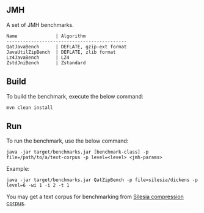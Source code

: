 ## JMH
A set of JMH benchmarks.
```
Name              | Algorithm
--------------------------------------------
QatJavaBench      | DEFLATE, gzip-ext format
JavaUtilZipBench  | DEFLATE, zlib format
Lz4JavaBench      | LZ4
ZstdJniBench      | Zstandard
```

## Build
To build the benchmark, execute the below command:
```
mvn clean install
```

## Run
To run the benchmark, use the below command:

```
java -jar target/benchmarks.jar [benchmark-class] -p file=/path/to/a/text-corpus -p level=<level> <jmh-params>
```

Example:
```
java -jar target/benchmarks.jar QatZipBench -p file=silesia/dickens -p level=6 -wi 1 -i 2 -t 1
```

You may get a text corpus for benchmarking from [Silesia compression corpus](https://sun.aei.polsl.pl//~sdeor/index.php?page=silesia). 
